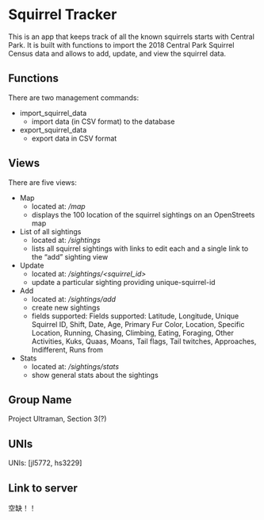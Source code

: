 # Squirrel Tracker
This is an app that keeps track of all the known squirrels starts with Central Park. It is built with functions to import the 2018 Central Park Squirrel Census data and allows to add, update, and view the squirrel data.

## Functions
There are two management commands:
- import_squirrel_data
  * import data (in CSV format) to the database
- export_squirrel_data
  * export data in CSV format
 
## Views
There are five views:
- Map
  * located at: */map*
  * displays the 100 location of the squirrel sightings on an OpenStreets map
- List of all sightings
  * located at: */sightings*
  * lists all squirrel sightings with links to edit each and a single link to the “add” sighting view
- Update
  * located at: */sightings/<squirrel_id>*
  * update a particular sighting providing unique-squirrel-id
- Add
  * located at: */sightings/add*
  * create new sightings
  * fields supported: Fields supported: Latitude, Longitude, Unique Squirrel ID, Shift, Date, Age, Primary Fur Color, Location, Specific Location, Running, Chasing, Climbing, Eating, Foraging, Other Activities, Kuks, Quaas, Moans, Tail flags, Tail twitches, Approaches, Indifferent, Runs from
- Stats
  * located at: */sightings/stats*
  * show general stats about the sightings
   
## Group Name
Project Ultraman, Section 3(?)

## UNIs
UNIs: [jl5772, hs3229]

## Link to server
空缺！！
